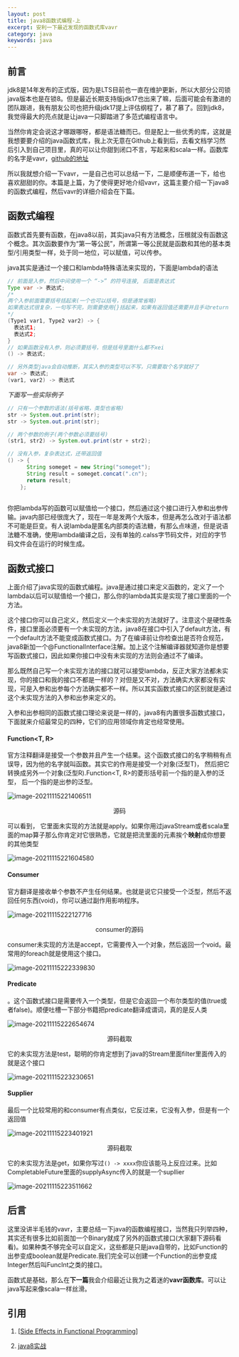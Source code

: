 ```yaml
---
layout: post
title: java8函数式编程-上
excerpt: 安利一下最近发现的函数式库vavr
category: java
keywords: java
---
```


## 前言

jdk8是14年发布的正式版，因为是LTS目前也一直在维护更新，所以大部分公司锁java版本也是在锁8。但是最近长期支持版jdk17也出来了嘛，后面可能会有激进的团队跟进，我有朋友公司也把升级jdk17提上评估纲程了，慕了慕了。回到jdk8，我觉得最大的亮点就是让java一只脚踏进了多范式编程语言中。

当然你肯定会说这才哪跟哪呀，都是语法糖而已。但是配上一些优秀的库，这就是我想要要介绍的java函数式库，我上次无意在Github上看到后，去看文档学习然后引入到自己项目里，真的可以让你甜到闭口不言，写起来和scala一样。函数库的名字是vavr，[github的地址](https://github.com/vavr-io/vavr)

所以我就想介绍一下vavr，一是自己也可以总结一下，二是顺便布道一下，给也喜欢甜甜的你。本篇是上篇，为了使得更好地介绍vavr，这篇主要介绍一下java8的函数式编程，然后vavr的详细介绍会在下篇。



## 函数式编程

函数式首先要有函数，在java8以前，其实java只有方法概念，压根就没有函数这个概念。其次函数要作为“第一等公民”，所谓第一等公民就是函数和其他的基本类型/引用类型一样，处于同一地位，可以赋值，可以传参。

java其实是通过一个接口和lambda特殊语法来实现的，下面是lambda的语法

```java
// 前面是入参，然后中间使用一个 “->” 的符号连接, 后面是表达式
Type var -> 表达式;
/*
两个入参前面需要括号括起来(一个也可以括号，但是通常省略)
如果表达式很复杂，一句写不完，则需要使用{}括起来，如果有返回值还需要并且手动return
*/
(Type1 var1, Type2 var2) -> {
  表达式1;
  表达式2;
}
// 如果函数没有入参，则必须要括号，但是括号里面什么都不xei
() -> 表达式;

// 另外类型java会自动推断，其实入参的类型可以不写，只需要取个名字就好了
var -> 表达式;
(var1, var2) -> 表达式
```

*下面写一些实际例子*

```java
// 只有一个参数的语法(括号省略，类型也省略)
str -> System.out.print(str);
str -> System.out.print(str);

// 两个参数的例子(两个参数必须要括号)
(str1, str2) -> System.out.print(str + str2);

// 没有入参，复杂表达式，还带返回值
() -> {
      String someget = new String("someget");
      String result = someget.concat(".cn");
      return result;
    };
  
```

你把lambda写的函数可以赋值给一个接口，然后通过这个接口进行入参和出参传输。java内部已经很庞大了，现在一年是发两个大版本，但是再怎么改对于语法都不可能是巨变。有人说lambda是匿名内部类的语法糖，有那么点味道，但是说语法糖不准确，使用lambda编译之后，没有单独的.calss字节码文件，对应的字节码文件会在运行的时候生成。

## 函数式接口

上面介绍了java实现的函数式编程。java是通过接口来定义函数的，定义了一个lambda以后可以赋值给一个接口，那么你的lambda其实是实现了接口里面的一个方法。

这个接口你可以自己定义，然后定义一个未实现的方法就好了。注意这个是硬性条件，接口里面必须要有一个未实现的方法，java8在接口中引入了default方法，有一个default方法不能变成函数式接口。为了在编译前让你检查出是否符合规范，java8新加一个@FunctionalInterface注解。加上这个注解编译器就知道你是想要写函数式接口，因此如果你接口中没有未实现的方法则会通过不了编译。

那么既然自己写一个未实现方法的接口就可以接受lambda，反正大家方法都未实现，你的接口和我的接口不都是一样的？对但是又不对，方法确实大家都没有实现，可是入参和出参每个方法确实都不一样。所以其实函数式接口的区别就是通过这个未实现方法的入参和出参来定义的。

入参和出参相同的函数式接口理论来说是一样的，java8有内置很多函数式接口，下面就来介绍最常见的四种，它们的应用领域你肯定也经常使用。

#### Function<T, R>

官方注释翻译是接受一个参数并且产生一个结果。这个函数式接口的名字稍稍有点误导，因为他的名字就叫函数。其实它的作用是接受一个对象(泛型T)， 然后把它转换成另外一个对象(泛型R).Function<T, R>的菱形括号前一个指的是入参的泛型， 后一个指的是出参的泛型。

![image-20211115221406511](https://mypicgogo.oss-cn-hangzhou.aliyuncs.com/tuchuang20211115221406.png)

<center>源码</center>

可以看到， 它里面未实现的方法就是apply。如果你用过javaStream或者scala里面的map算子那么你肯定对它很熟悉，它就是把流里面的元素挨个**映射**成你想要的其他类型

![image-20211115221604580](https://mypicgogo.oss-cn-hangzhou.aliyuncs.com/tuchuang20211115221604.png)



#### Consumer<T> 

官方翻译是接收单个参数不产生任何结果。也就是说它只接受一个泛型，然后不返回任何东西(void)，你可以通过副作用影响程序。

![image-20211115222127716](https://mypicgogo.oss-cn-hangzhou.aliyuncs.com/tuchuang20211115222127.png)

<center>consumer的源码 </center>

consumer未实现的方法是accept，它需要传入一个对象，然后返回一个void。最常用的foreach就是使用这个接口。

![image-20211115222339830](https://mypicgogo.oss-cn-hangzhou.aliyuncs.com/tuchuang20211115222339.png)



#### Predicate<T>

。这个函数式接口是需要传入一个类型，但是它会返回一个布尔类型的值(true或者false)。顺便吐槽一下部分书籍把predicate翻译成谓词，真的是反人类

![image-20211115222654674](https://mypicgogo.oss-cn-hangzhou.aliyuncs.com/tuchuang20211115222654.png)

<center>源码截取</center>

它的未实现方法是test，聪明的你肯定想到了java的Stream里面filter里面传入的就是这个接口

![image-20211115223230651](https://mypicgogo.oss-cn-hangzhou.aliyuncs.com/tuchuang20211115223230.png)



#### Supplier<T>

最后一个比较常用的和consumer有点类似，它反过来，它没有入参，但是有一个返回值

![image-20211115223401921](https://mypicgogo.oss-cn-hangzhou.aliyuncs.com/tuchuang20211115223401.png)

<center>源码截取</center>

它的未实现方法是get，如果你写过`() -> xxxx`你应该能马上反应过来。比如CompletableFuture里面的supplyAsync传入的就是一个supllier

![image-20211115223511662](https://mypicgogo.oss-cn-hangzhou.aliyuncs.com/tuchuang20211115223511.png)



## 后言

这里没讲半毛钱的vavr，主要总结一下java的函数编程接口，当然我只列举四种，其实还有很多比如前面加一个Binary就成了另外的函数式接口(大家翻下源码看看)。如果种类不够完全可以自定义，这些都是只是java自带的，比如Function的出参变成boolean就是Predicate.我们完全可以创建一个Function的出参变成Integer然后叫FuncInt之类的接口。

函数式是基础，那么在**下一篇**我会介绍最近让我为之着迷的**vavr函数库**。可以让java写起来像scala一样丝滑。



## 引用

1. [[Side Effects in Functional Programming](https://stackoverflow.com/questions/38331690/side-effects-in-functional-programming)]

2. [java8实战](https://book.douban.com/subject/26772632/)

   

